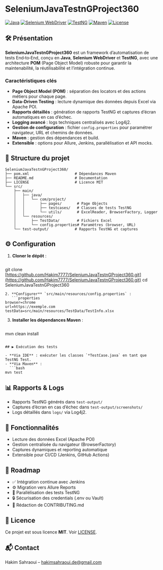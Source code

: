 # SeleniumJavaTestnGProject360

[![Java](https://img.shields.io/badge/Java-20-red)](#)
[![Selenium WebDriver](https://img.shields.io/badge/Selenium-4.11-blue)](#)
[![TestNG](https://img.shields.io/badge/TestNG-7.8-green)](#)
[![Maven](https://img.shields.io/badge/Maven-Project-orange)](#)
[![License](https://img.shields.io/badge/License-MIT-yellow)](LICENSE)

## 🛠️ Présentation

**SeleniumJavaTestnGProject360** est un framework d’automatisation de tests End‑to‑End, conçu en **Java**, **Selenium WebDriver** et **TestNG**, avec une architecture **POM** (Page Object Model) robuste pour garantir la maintenabilité, la réutilisabilité et l’intégration continue.

### Caractéristiques clés

* **Page Object Model (POM)** : séparation des locators et des actions métiers pour chaque page.
* **Data‑Driven Testing** : lecture dynamique des données depuis Excel via Apache POI.
* **Rapports détaillés** : génération de rapports TestNG et captures d’écran automatiques en cas d’échec.
* **Logging avancé** : logs techniques centralisés avec Log4j2.
* **Gestion de configuration** : fichier `config.properties` pour paramétrer navigateur, URL et chemins de données.
* **Maven** : gestion des dépendances et build.
* **Extensible** : options pour Allure, Jenkins, parallélisation et API mocks.

## 📁 Structure du projet

```text
SeleniumJavaTestnGProject360/
├── pom.xml                     # Dépendances Maven
├── README.md                   # Documentation
├── LICENSE                     # Licence MIT
└── src/
    ├── main/
    │   ├── java/
    │   │   └── com/project/
    │   │       ├── pages/       # Page Objects
    │   │       ├── testcases/   # Classes de tests TestNG
    │   │       └── utils/       # ExcelReader, BrowserFactory, Logger
    │   └── resources/
    │       ├── TestData/        # Fichiers Excel
    │       └── config.properties# Paramètres (browser, URL)
    └── test-output/            # Rapports TestNG et captures
```

## ⚙️ Configuration

1. **Cloner le dépôt** :

   ```bash
   ```

git clone [https://github.com/Hakim7777/SeleniumJavaTestnGProject360.git](https://github.com/Hakim7777/SeleniumJavaTestnGProject360.git)
cd SeleniumJavaTestnGProject360

````
2. **Configurer** `src/main/resources/config.properties` :
   ```properties
browser=chrome
url=https://exemple.com
testData=src/main/resources/TestData/TestInfo.xlsx
````

3. **Installer les dépendances Maven** :

   ```bash
   ```

mvn clean install

````

## ▶️ Exécution des tests

- **Via IDE** : exécuter les classes `*TestCase.java` en tant que TestNG Test.
- **Via Maven** :
  ```bash
mvn test
````

## 📊 Rapports & Logs

* Rapports TestNG générés dans `test-output/`
* Captures d’écran en cas d’échec dans `test-output/screenshots/`
* Logs détaillés dans `logs/` via Log4j2.

## 🌟 Fonctionnalités

* Lecture des données Excel (Apache POI)
* Gestion centralisée du navigateur (BrowserFactory)
* Captures dynamiques et reporting automatique
* Extensible pour CI/CD (Jenkins, GitHub Actions)

## 🚀 Roadmap

* ✅ Intégration continue avec Jenkins
* ⚙️ Migration vers Allure Reports
* 🚀 Parallélisation des tests TestNG
* 🔒 Sécurisation des credentials (.env ou Vault)
* 🤝 Rédaction de CONTRIBUTING.md

## 📄 Licence

Ce projet est sous licence **MIT**. Voir [LICENSE](LICENSE).

## 📬 Contact

Hakim Sahraoui – [hakimsahraoui.de@gmail.com](mailto:hakimsahraoui.de@gmail.com)
